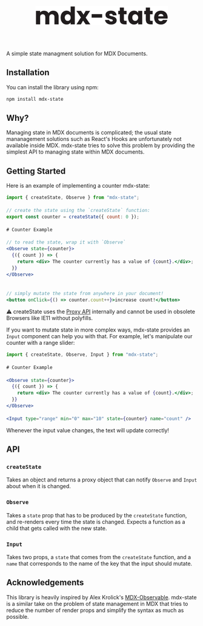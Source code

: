 <p align="center">
  <img src="mdx-state.svg" alt="mdx-state" width="350" style="margin: 50px 0;" />
</p>

A simple state managment solution for MDX Documents.

## Installation

You can install the library using npm:

```bash
npm install mdx-state
```

## Why?

Managing state in MDX documents is complicated; the usual state mananagement solutions such as React's Hooks are unfortunately not available inside MDX. mdx-state tries to solve this problem by providing the simplest API to managing state within MDX documents.

## Getting Started

Here is an example of implementing a counter mdx-state:

```jsx
import { createState, Observe } from "mdx-state";

// create the state using the `createState` function:
export const counter = createState({ count: 0 });

# Counter Example

// to read the state, wrap it with `Observe`
<Observe state={counter}>
  {({ count }) => {
    return <div> The counter currently has a value of {count}.</div>;
  }}
</Observe>


// simply mutate the state from anywhere in your document!
<button onClick={() => counter.count++}>increase count!</button>

```

⚠️ createState uses the [Proxy API](https://developer.mozilla.org/en-US/docs/Web/JavaScript/Reference/Global_Objects/Proxy) internally and cannot be used in obsolete Browsers like IE11 without polyfills.

If you want to mutate state in more complex ways, mdx-state provides an `Input` component can help you with that. For example, let's manipulate our counter with a range slider:

```jsx
import { createState, Observe, Input } from "mdx-state";

# Counter Example

<Observe state={counter}>
  {({ count }) => {
    return <div> The counter currently has a value of {count}.</div>;
  }}
</Observe>

<Input type="range" min="0" max="10" state={counter} name="count" />

```

Whenever the input value changes, the text will update correctly!

## API

### `createState`

Takes an object and returns a proxy object that can notify `Observe` and `Input` about when it is changed.

### `Observe`

Takes a `state` prop that has to be produced by the `createState` function, and re-renders every time the state is changed. Expects a function as a child that gets called with the new state.

### `Input`

Takes two props, a `state` that comes from the `createState` function, and a `name` that corresponds to the name of the key that the input should mutate.

## Acknowledgements

This library is heavily inspired by Alex Krolick's [MDX-Observable](https://github.com/alexkrolick/mdx-observable). mdx-state is a similar take on the problem of state management in MDX that tries to reduce the number of render props and simplify the syntax as much as possible.
